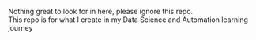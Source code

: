 <!-- https://pythonprogramming.net/change-show-new-frame-tkinter/ -->

Nothing great to look for in here, please ignore this repo.<br>
This repo is for what I create in my Data Science and Automation learning journey
